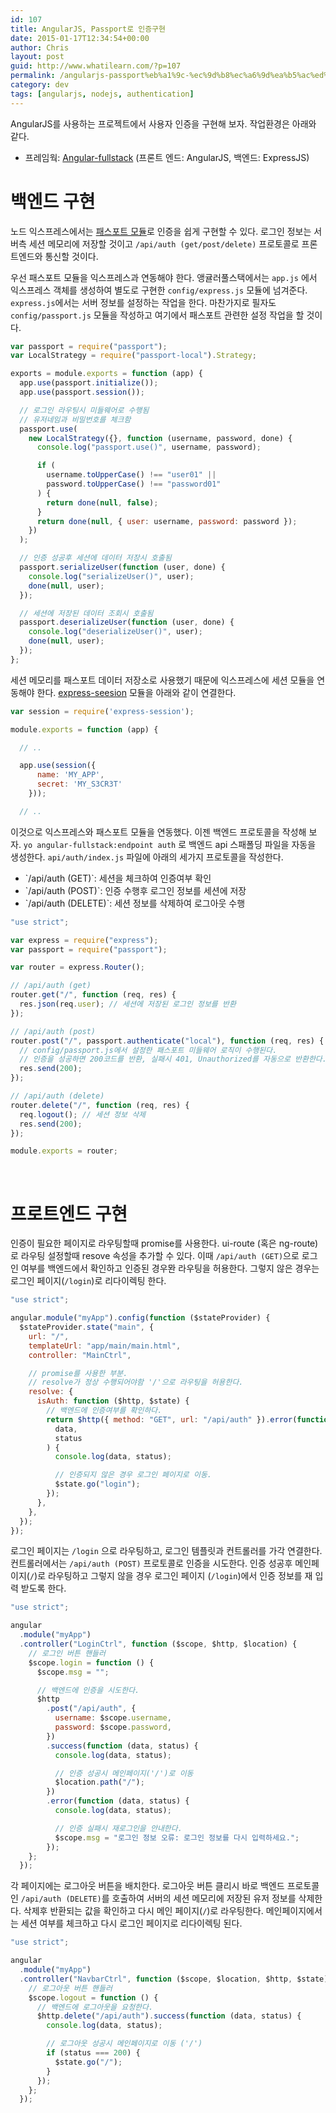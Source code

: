 ```yaml
---
id: 107
title: AngularJS, Passport로 인증구현
date: 2015-01-17T12:34:54+00:00
author: Chris
layout: post
guid: http://www.whatilearn.com/?p=107
permalink: /angularjs-passport%eb%a1%9c-%ec%9d%b8%ec%a6%9d%ea%b5%ac%ed%98%84/
category: dev
tags: [angularjs, nodejs, authentication]
---
```


AngularJS를 사용하는 프로젝트에서 사용자 인증을 구현해 보자. 작업환경은 아래와 같다.

<ul>
    <li>프레임웍: <a href="https://github.com/DaftMonk/generator-angular-fullstack">Angular-fullstack</a> (프론트 엔드: AngularJS, 백엔드: ExpressJS)</li>
</ul>

<h1>백엔드 구현</h1>

노드 익스프레스에서는 <a href="http://passportjs.org/">패스포트 모듈</a>로 인증을 쉽게 구현할 수 있다. 로그인 정보는 서버측 세션 메모리에 저장할 것이고 <code>/api/auth (get/post/delete)</code> 프로토콜로 프론트엔드와 통신할 것이다.

우선 패스포트 모듈을 익스프레스과 연동해야 한다. 앵귤러풀스택에서는 <code>app.js</code> 에서 익스프레스 객체를 생성하여 별도로 구현한 <code>config/express.js</code> 모듈에 넘겨준다. <code>express.js</code>에서는 서버 정보를 설정하는 작업을 한다. 마찬가지로 필자도 <code>config/passport.js</code> 모듈을 작성하고 여기에서 패스포트 관련한 설정 작업을 할 것이다.

```js
var passport = require("passport");
var LocalStrategy = require("passport-local").Strategy;

exports = module.exports = function (app) {
  app.use(passport.initialize());
  app.use(passport.session());

  // 로그인 라우팅시 미들웨어로 수행됨
  // 유저네임과 비밀번호를 체크함
  passport.use(
    new LocalStrategy({}, function (username, password, done) {
      console.log("passport.use()", username, password);

      if (
        username.toUpperCase() !== "user01" ||
        password.toUpperCase() !== "password01"
      ) {
        return done(null, false);
      }
      return done(null, { user: username, password: password });
    })
  );

  // 인증 성공후 세션에 데이터 저장시 호출됨
  passport.serializeUser(function (user, done) {
    console.log("serializeUser()", user);
    done(null, user);
  });

  // 세션에 저장된 데이터 조회시 호출됨
  passport.deserializeUser(function (user, done) {
    console.log("deserializeUser()", user);
    done(null, user);
  });
};
```

세션 메모리를 패스포트 데이터 저장소로 사용했기 때문에 익스프레스에 세션 모듈을 연동해야 한다. <a href="https://github.com/expressjs/session">express-seesion</a> 모듈을 아래와 같이 연결한다.

```js
var session = require('express-session');

module.exports = function (app) {

  // ..

  app.use(session({
      name: 'MY_APP',
      secret: 'MY_S3CR3T'
    }));

  // ..
```

이것으로 익스프레스와 패스포트 모듈을 연동했다. 이젠 백엔드 프로토콜을 작성해 보자. <code>yo angular-fullstack:endpoint auth</code> 로 백엔드 api 스패폴딩 파일을 자동을 생성한다. <code>api/auth/index.js</code> 파일에 아래의 세가지 프로토콜을 작성한다.

<ul>
    <li>`/api/auth (GET)`: 세션을 체크하여 인증여부 확인</li>
    <li>`/api/auth (POST)`: 인증 수행후 로그인 정보를 세션에 저장</li>
    <li>`/api/auth (DELETE)`: 세션 정보를 삭제하여 로그아웃 수행</li>
</ul>

```js
"use strict";

var express = require("express");
var passport = require("passport");

var router = express.Router();

// /api/auth (get)
router.get("/", function (req, res) {
  res.json(req.user); // 세션에 저장된 로그인 정보를 반환
});

// /api/auth (post)
router.post("/", passport.authenticate("local"), function (req, res) {
  // config/passport.js에서 설정한 패스포트 미들웨어 로직이 수행된다.
  // 인증을 성공하면 200코드를 반환, 실패시 401, Unauthorized를 자동으로 반환한다.
  res.send(200);
});

// /api/auth (delete)
router.delete("/", function (req, res) {
  req.logout(); // 세션 정보 삭제
  res.send(200);
});

module.exports = router;
```

&nbsp;

<h1>프로트엔드 구현</h1>

인증이 필요한 페이지로 라우팅할때 promise를 사용한다. ui-route (혹은 ng-route)로 라우팅 설정할때 resove 속성을 추가할 수 있다. 이때 <code>/api/auth (GET)</code>으로 로그인 여부를 백엔드에서 확인하고 인증된 경우뫈 라우팅을 허용한다. 그렇지 않은 경우는 로그인 페이지(<code>/login</code>)로 리다이렉팅 한다.

```js
"use strict";

angular.module("myApp").config(function ($stateProvider) {
  $stateProvider.state("main", {
    url: "/",
    templateUrl: "app/main/main.html",
    controller: "MainCtrl",

    // promise를 사용한 부분.
    // resolve가 정상 수행되어야함 '/'으로 라우팅을 허용한다.
    resolve: {
      isAuth: function ($http, $state) {
        // 백엔드에 인증여부를 확인하다.
        return $http({ method: "GET", url: "/api/auth" }).error(function (
          data,
          status
        ) {
          console.log(data, status);

          // 인증되지 않은 경우 로그인 페이지로 이동.
          $state.go("login");
        });
      },
    },
  });
});
```

로그인 페이지는 <code>/login</code> 으로 라우팅하고, 로그인 템플릿과 컨트롤러를 가각 연결한다. 컨트롤러에서는 <code>/api/auth (POST)</code> 프로토콜로 인증을 시도한다. 인증 성공후 메인페이지(<code>/</code>)로 라우팅하고 그렇지 않을 경우 로그인 페이지 (<code>/login</code>)에서 인증 정보를 재 입력 받도록 한다.

```js
"use strict";

angular
  .module("myApp")
  .controller("LoginCtrl", function ($scope, $http, $location) {
    // 로그인 버튼 핸들러
    $scope.login = function () {
      $scope.msg = "";

      // 백엔드에 인증을 시도한다.
      $http
        .post("/api/auth", {
          username: $scope.username,
          password: $scope.password,
        })
        .success(function (data, status) {
          console.log(data, status);

          // 인증 성공시 메인페이지('/')로 이동
          $location.path("/");
        })
        .error(function (data, status) {
          console.log(data, status);

          // 인증 실패시 재로그인을 안내한다.
          $scope.msg = "로그인 정보 오류: 로그인 정보를 다시 입력하세요.";
        });
    };
  });
```

각 페이지에는 로그아웃 버튼을 배치한다. 로그아웃 버튼 클리시 바로 백엔드 프로토콜인 <code>/api/auth (DELETE)</code>를 호출하여 서버의 세션 메모리에 저장된 유저 정보를 삭제한다. 삭제후 반환되는 값을 확인하고 다시 메인 페이지(<code>/</code>)로 라우팅한다. 메인페이지에서는 세션 여부를 체크하고 다시 로그인 페이지로 리다이렉팅 된다.

```js
"use strict";

angular
  .module("myApp")
  .controller("NavbarCtrl", function ($scope, $location, $http, $state) {
    // 로그아웃 버튼 핸들러
    $scope.logout = function () {
      // 백엔드에 로그아웃을 요청한다.
      $http.delete("/api/auth").success(function (data, status) {
        console.log(data, status);

        // 로그아웃 성공시 메인페이지로 이동 ('/')
        if (status === 200) {
          $state.go("/");
        }
      });
    };
  });
```
